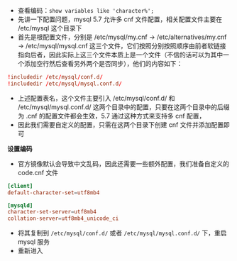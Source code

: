 
- 查看编码：`show variables like 'character%';`
- 先讲一下配置问题，mysql 5.7 允许多 cnf 文件配置，相关配置文件主要在 /etc/mysql 这个目录下
- 首先是根配置文件，分别是 /etc/mysql/my.cnf -> /etc/alternatives/my.cnf -> /etc/mysql/mysql.cnf 这三个文件，它们按照分别按照顺序由前者软链接指向后者，因此实际上这三个文件本质上是一个文件（不信的话可以为其中一个添加空行然后查看另外两个是否同步），他们的内容如下：
```cnf
!includedir /etc/mysql/conf.d/
!includedir /etc/mysql/mysql.conf.d/
```
- 上述配置表名，这个文件主要引入 /etc/mysql/conf.d/ 和 /etc/mysql/mysql.conf.d/ 这两个目录中的配置，只要在这两个目录中的后缀为 .cnf 的配置文件都会生效，5.7 通过这种方式来支持多 cnf 配置，
- 因此我们需要自定义的配置，只需在这两个目录下创建 cnf 文件并添加配置即可

**设置编码**

- 官方镜像默认会导致中文乱码，因此还需要一些额外配置，我们准备自定义的 code.cnf 文件
```cnf
[client]
default-character-set=utf8mb4

[mysqld]
character-set-server=utf8mb4
collation-server=utf8mb4_unicode_ci
```
- 将其复制到 `/etc/mysql/conf.d/` 或者 `/etc/mysql/mysql.conf.d/` 下，重启 mysql 服务
- 重新进入